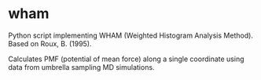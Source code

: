 # wham
Python script implementing WHAM (Weighted Histogram Analysis Method). Based on Roux, B. (1995).

Calculates PMF (potential of mean force) along a single coordinate using data from umbrella sampling MD simulations.
